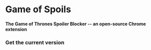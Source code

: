 # Game of Spoils
#### The Game of Thrones Spoiler Blocker -- an open-source Chrome extension



### Get the current version 

